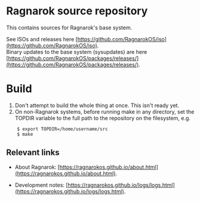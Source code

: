 Ragnarok source repository
==========================

This contains sources for Ragnarok's base system.

See ISOs and releases here [https://github.com/RagnarokOS/iso](https://github.com/RagnarokOS/iso).  
Binary updates to the base system (sysupdates) are here [https://github.com/RagnarokOS/packages/releases/](https://github.com/RagnarokOS/packages/releases/).

Build
=====

1) Don't attempt to build the whole thing at once. This isn't ready yet.
2) On non-Ragnarok systems, before running make in any directory, set the
TOPDIR variable to the full path to the repository on the filesystem, e.g.

```
    $ export TOPDIR=/home/username/src
    $ make
```

Relevant links
--------------

* About Ragnarok: [https://ragnarokos.github.io/about.html](https://ragnarokos.github.io/about.html).  

* Development notes: [https://ragnarokos.github.io/logs/logs.html](https://ragnarokos.github.io/logs/logs.html).

